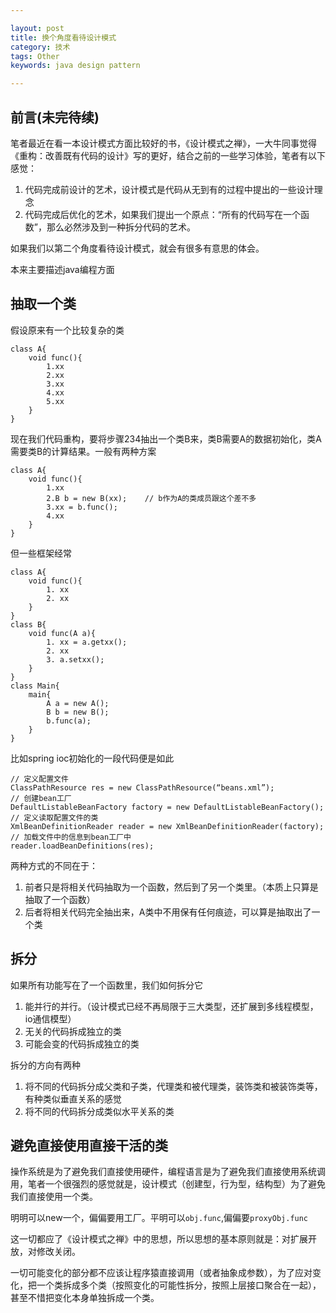 ```yaml
---

layout: post
title: 换个角度看待设计模式
category: 技术
tags: Other
keywords: java design pattern

---
```


## 前言(未完待续) 

笔者最近在看一本设计模式方面比较好的书，《设计模式之禅》，一大牛同事觉得《重构：改善既有代码的设计》写的更好，结合之前的一些学习体验，笔者有以下感觉：

1. 代码完成前设计的艺术，设计模式是代码从无到有的过程中提出的一些设计理念
2. 代码完成后优化的艺术，如果我们提出一个原点：“所有的代码写在一个函数”，那么必然涉及到一种拆分代码的艺术。

如果我们以第二个角度看待设计模式，就会有很多有意思的体会。

本来主要描述java编程方面

## 抽取一个类

假设原来有一个比较复杂的类

    class A{
        void func(){
            1.xx
            2.xx
            3.xx
            4.xx
            5.xx
        }
    }
    
现在我们代码重构，要将步骤234抽出一个类B来，类B需要A的数据初始化，类A需要类B的计算结果。一般有两种方案

    class A{
        void func(){
            1.xx
            2.B b = new B(xx);    // b作为A的类成员跟这个差不多
            3.xx = b.func();
            4.xx
        }
    }
    
但一些框架经常

    class A{
        void func(){
            1. xx
            2. xx
        }
    }
    class B{
        void func(A a){
            1. xx = a.getxx();
            2. xx
            3. a.setxx();
        }
    }
    class Main{
        main{
            A a = new A();
            B b = new B();
            b.func(a);
        }
    }
    
比如spring ioc初始化的一段代码便是如此

    // 定义配置文件    
    ClassPathResource res = new ClassPathResource(“beans.xml”);
    // 创建bean工厂
    DefaultListableBeanFactory factory = new DefaultListableBeanFactory();
    // 定义读取配置文件的类
    XmlBeanDefinitionReader reader = new XmlBeanDefinitionReader(factory);
    // 加载文件中的信息到bean工厂中
    reader.loadBeanDefinitions(res);
    

两种方式的不同在于：

1. 前者只是将相关代码抽取为一个函数，然后到了另一个类里。（本质上只算是抽取了一个函数）
2. 后者将相关代码完全抽出来，A类中不用保有任何痕迹，可以算是抽取出了一个类

## 拆分

如果所有功能写在了一个函数里，我们如何拆分它

1. 能并行的并行。（设计模式已经不再局限于三大类型，还扩展到多线程模型，io通信模型）
2. 无关的代码拆成独立的类
3. 可能会变的代码拆成独立的类

拆分的方向有两种

1. 将不同的代码拆分成父类和子类，代理类和被代理类，装饰类和被装饰类等，有种类似垂直关系的感觉
2. 将不同的代码拆分成类似水平关系的类


## 避免直接使用直接干活的类

操作系统是为了避免我们直接使用硬件，编程语言是为了避免我们直接使用系统调用，笔者一个很强烈的感觉就是，设计模式（创建型，行为型，结构型）为了避免我们直接使用一个类。

明明可以new一个，偏偏要用工厂。平明可以`obj.func`,偏偏要`proxyObj.func`

这一切都应了《设计模式之禅》中的思想，所以思想的基本原则就是：对扩展开放，对修改关闭。

一切可能变化的部分都不应该让程序猿直接调用（或者抽象成参数），为了应对变化，把一个类拆成多个类（按照变化的可能性拆分，按照上层接口聚合在一起），甚至不惜把变化本身单独拆成一个类。